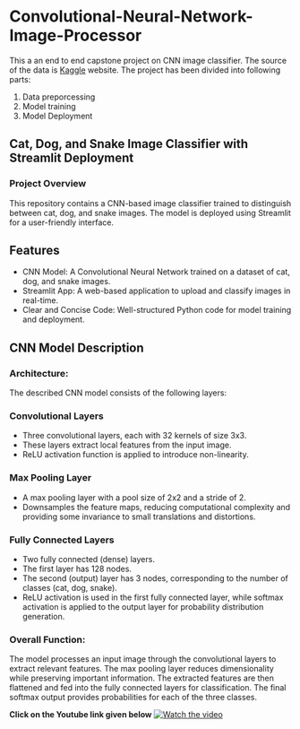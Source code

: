 
# Convolutional-Neural-Network-Image-Processor

This a an end to end capstone project on CNN image classifier. The source of the data is [Kaggle](#https://www.kaggle.com/datasets/alvarogarciav/dataset-classifier-cat-dog-snake) website. The project has been divided into following parts:
1. Data preporcessing
2. Model training
3. Model Deployment

## Cat, Dog, and Snake Image Classifier with Streamlit Deployment
### Project Overview

This repository contains a CNN-based image classifier trained to distinguish between cat, dog, and snake images. The model is deployed using Streamlit for a user-friendly interface. 

## Features

* CNN Model: A Convolutional Neural Network trained on a dataset of cat, dog, and snake images.  
* Streamlit App: A web-based application to upload and classify images in real-time.  
* Clear and Concise Code: Well-structured Python code for model training and deployment.  

## CNN Model Description
### Architecture:

The described CNN model consists of the following layers:

### Convolutional Layers
* Three convolutional layers, each with 32 kernels of size 3x3.
* These layers extract local features from the input image.
* ReLU activation function is applied to introduce non-linearity.
### Max Pooling Layer
* A max pooling layer with a pool size of 2x2 and a stride of 2.
* Downsamples the feature maps, reducing computational complexity and providing some invariance to small translations and distortions.
### Fully Connected Layers
* Two fully connected (dense) layers.
* The first layer has 128 nodes.
* The second (output) layer has 3 nodes, corresponding to the number of classes (cat, dog, snake).
* ReLU activation is used in the first fully connected layer, while softmax activation is applied to the output layer for probability distribution generation.
### Overall Function:

The model processes an input image through the convolutional layers to extract relevant features. The max pooling layer reduces dimensionality while preserving important information. The extracted features are then flattened and fed into the fully connected layers for classification. The final softmax output provides probabilities for each of the three classes.



**Click on the Youtube link given below**
[![Watch the video](https://img.youtube.com/vi/oWmAqrceugM/maxresdefault.jpg)](https://www.youtube.com/watch?v=oWmAqrceugM)

